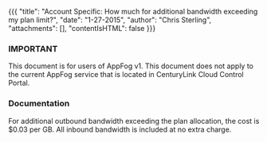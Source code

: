 {{{
  "title": "Account Specific: How much for additional bandwidth exceeding my plan limit?",
  "date": "1-27-2015",
  "author": "Chris Sterling",
  "attachments": [],
  "contentIsHTML": false
}}}

### IMPORTANT

This document is for users of AppFog v1. This document does not apply to the current AppFog service that is located in CenturyLink Cloud Control Portal.

### Documentation

<p>For additional outbound bandwidth exceeding the plan allocation, the cost is $0.03 per GB. All inbound bandwidth is included at no extra charge.</p>
